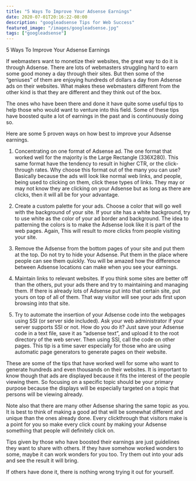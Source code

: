 ```yaml
---
title: "5 Ways To Improve Your Adsense Earnings"
date: 2020-07-01T20:16:22-08:00
description: "googleadsense Tips for Web Success"
featured_image: "/images/googleadsense.jpg"
tags: ["googleadsense"]
---
```


5 Ways To Improve Your Adsense Earnings 

If webmasters want to monetize their websites, the great way to do it is through Adsense. There are lots of webmasters struggling hard to earn some good money a day through their sites. But then some of the “geniuses” of them are enjoying hundreds of dollars a day from Adsense ads on their websites. What makes these webmasters different from the other kind is that they are different and they think out of the box. 

The ones who have been there and done it have quite some useful tips to help those who would want to venture into this field. Some of these tips have boosted quite a lot of earnings in the past and is continuously doing so. 

Here are some 5 proven ways on how best to improve your Adsense earnings.

1. Concentrating on one format of Adsense ad. The one format that worked well for the majority is the Large Rectangle (336X280). This same format have the tendency to result in higher CTR, or the click-through rates. Why choose this format out of the many you can use? Basically because the ads will look like normal web links, and people, being used to clicking on them, click these types of links. They may or may not know they are clicking on your Adsense but as long as there are clicks, then it will all be for your advantage.

2. Create a custom palette for your ads. Choose a color that will go well with the background of your site. If your site has a white background, try to use white as the color of your ad border and background. The idea to patterning the colors is to make the Adsense look like it is part of the web pages. Again, This will result to more clicks from people visiting your site.

3. Remove the Adsense from the bottom pages of your site and put them at the top. Do not try to hide your Adsense. Put them in the place where people can see them quickly. You will be amazed how the difference between Adsense locations can make when you see your earnings.

4. Maintain links to relevant websites. If you think some sites are better off than the others, put your ads there and try to maintaining and managing them. If there is already lots of Adsense put into that certain site, put yours on top of all of them. That way visitor will see your ads first upon browsing into that site.

5. Try to automate the insertion of your Adsense code into the webpages using SSI (or server side included). Ask your web administrator if your server supports SSI or not. How do you do it? Just save your Adsense code in a text file, save it as “adsense text”, and upload it to the root directory of the web server. Then using SSI, call the code on other pages. This tip is a time saver especially for those who are using automatic page generators to generate pages on their website.

These are some of the tips that have worked well for some who want to generate hundreds and even thousands on their websites.  It is important to know though that ads are displayed because it fits the interest of the people viewing them. So focusing on a specific topic should be your primary purpose because the displays will be especially targeted on a topic that persons will be viewing already. 

Note also that there are many other Adsense sharing the same topic as you. It is best to think of making a good ad that will be somewhat different and unique than the ones already done. Every clickthrough that visitors make is a point for you so make every click count by making your Adsense something that people will definitely click on.

Tips given by those who have boosted their earnings are just guidelines they want to share with others. If they have somehow worked wonders to some, maybe it can work wonders for you too. Try them out into your ads and see the result it will bring.

If others have done it, there is nothing wrong trying it out for yourself.

